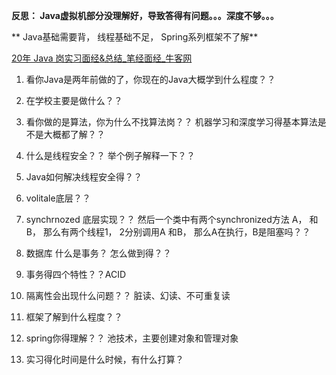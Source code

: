 

**反思： Java虚拟机部分没理解好，导致答得有问题。。。深度不够。。。**

**     Java基础需要背， 线程基础不足， Spring系列框架不了解**

[20年 Java 岗实习面经&总结_笔经面经_牛客网](https://www.nowcoder.com/discuss/716205)

1. 看你Java是两年前做的了，你现在的Java大概学到什么程度？？

1. 在学校主要是做什么？？

1. 看你做的是算法，你为什么不找算法岗？？ 机器学习和深度学习得基本算法是不是大概都了解？？

1. 什么是线程安全？？ 举个例子解释一下？？

1. Java如何解决线程安全得？？

1. volitale底层？？

1. synchrnozed 底层实现？？ 然后一个类中有两个synchronized方法 A， 和B， 那么有两个线程1， 2分别调用A 和B， 那么A在执行，B是阻塞吗？？

1. 数据库 什么是事务？ 怎么做到得？？

1. 事务得四个特性？？ACID

1. 隔离性会出现什么问题？？ 脏读、幻读、不可重复读

1. 框架了解到什么程度？？

1. spring你得理解？？  池技术，主要创建对象和管理对象

1. 实习得化时间是什么时候，有什么打算？

